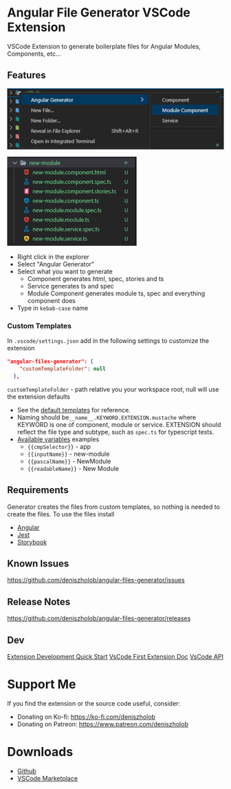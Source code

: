 # Angular File Generator VSCode Extension

VSCode Extension to generate boilerplate files for Angular Modules, Components, etc...

## Features

![UI](./screenshots/angular-files-generator-ui.png)

![Generated Files](./screenshots/angular-files-generator-result.png)

- Right click in the explorer
- Select "Angular Generator"
- Select what you want to generate
  - Component generates html, spec, stories and ts
  - Service generates ts and spec
  - Module Component generates module ts, spec and everything component does
- Type in `kebab-case` name

### Custom Templates
In `.vscode/settings.json` add in the following settings to customize the extension
```json
"angular-files-generator": {
    "customTemplateFolder": null
  },
```
`customTemplateFolder` - path relative you your workspace root, null will use the extension defaults

* See the [default templates](https://github.com/deniszholob/angular-files-generator/tree/main/src/templates) for reference.
* Naming should be`__name__.KEYWORD.EXTENSION.mustache` where KEYWORD is one of component, module or service. EXTENSION should reflect the file type and subtype, such as `spec.ts` for typescript tests.
* [Available variables](./src/generator/TemplateVariables.model.ts) examples
  * `{{cmpSelector}}` - app
  * `{{inputName}}` - new-module
  * `{{pascalName}}` - NewModule
  * `{{readableName}}` - New Module

## Requirements

Generator creates the files from custom templates, so nothing is needed to create the files.
To use the files install

- [Angular](https://angular.io/docs)
- [Jest](https://jestjs.io/docs/testing-frameworks)
- [Storybook](https://storybook.js.org/docs/angular/get-started/introduction)

## Known Issues

https://github.com/deniszholob/angular-files-generator/issues

## Release Notes

https://github.com/deniszholob/angular-files-generator/releases

## Dev
[Extension Development Quick Start](./vsc-extension-quickstart.md)
[VsCode First Extension Doc](https://code.visualstudio.com/api/get-started/your-first-extension)
[VsCode API](https://code.visualstudio.com/api/references/vscode-api)

# Support Me

If you find the extension or the source code useful, consider:

- Donating on Ko-fi: https://ko-fi.com/deniszholob
- Donating on Patreon: https://www.patreon.com/deniszholob

# Downloads

- [Github](https://github.com/deniszholob/angular-files-generator/releases)
- [VSCode Marketplace](https://marketplace.visualstudio.com/items?itemName=deniszholob.angular-files-generator)
